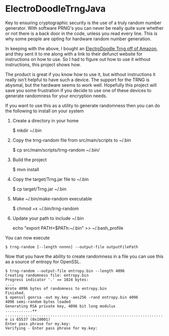 # ElectroDoodleTrngJava
Key to ensuring cryptographic security is the use of a truly random number generator.  With software PRNG's you can never be really quite sure whether or not there is a back door in the code, unless you read every line.  This is why some people are opting for hardware random number generation.

In keeping with the above, I bought an [ElectroDoodle Trng off of Amazon](https://www.amazon.com/Random-Number-Generator-TRNG-N1-ElectroDoodle/dp/B07BRWVC5R/ref=sr_1_2?ie=UTF8&qid=1545423956&sr=8-2&keywords=trng), and they sent it to me along with a link to their defunct website for instructions on how to use.  So I had to figure out how to use it without instructions, this project shows how.

The product is great if you know how to use it, but without instructions it really isn't helpful to have such a device. The support for the TRNG is abysmal, but the hardware seems to work well. Hopefully this project will save you some frustration if you decide to use one of these devices to generate randomness for your encryption needs.

If you want to use this as a utility to generate randomness then you can do the following to install on your system

1) Create a directory in your home 

	$ mkdir ~/.bin

2) Copy the trng-random file from src/main/scripts to ~/.bin

	$ cp src/main/scripts/trng-random ~/.bin/
	
3) Build the project

	$ mvn install 
	
4) Copy the target/Trng.jar file to ~/.bin

	$ cp target/Trng.jar ~/.bin
	
5) Make ~/.bin/make-random executable 

    $ chmod +x ~/.bin/trng-random
    
6) Update your path to include ~/.bin

	echo "export PATH=$PATh:~/.bin" >> ~/.bash_profile

You can now execute 

    $ trng-random [--length nnnnn] --output-file outputFilePath


Now that you have the ability to create randomness in a file you can use this as a source of entropy for OpenSSL.

    $ trng-random --output-file entropy.bin --length 4096
    Creating randomness file: entropy.bin
    Progress indicator '.' == 1024 bytes:
    ....
    Wrote 4096 bytes of randomness to entropy.bin
    Finished.
    $ openssl genrsa -out my.key -aes256 -rand entropy.bin 4096
    4096 semi-random bytes loaded
    Generating RSA private key, 4096 bit long modulus
    ............++
    .........................................................................................++
    e is 65537 (0x10001)
    Enter pass phrase for my.key:
    Verifying - Enter pass phrase for my.key:
    
    
    
    
    